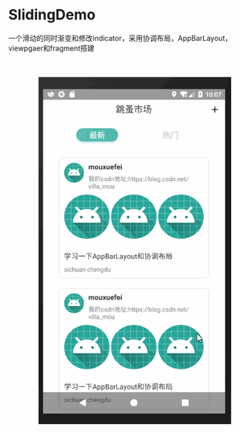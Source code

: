 # SlidingDemo
一个滑动的同时渐变和修改indicator，采用协调布局，AppBarLayout，viewpgaer和fragment搭建

　<center>![这里写图片描述](./image/aa.gif)</center>
